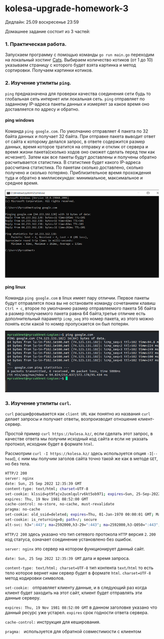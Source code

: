 # kolesa-upgrade-homework-3

Дедлайн: 25.09 воскресенье 23:59

Домашнее задание состоит из 3 частей:

### 1. Практическая работа.

Запускаем программу с помощью команды `go run main.go` переходим на локальный хостинг [Cats](localhost:3000/). Выбираем количество котиков (от 1 до 10) указываем страницу с которого будет взята картинка и метод сортировки. Получаем картинки котиков.

### 2. Изучение утилиты `ping`.

`ping` предназначена для проверки качества соединения сети будь то глобальная сеть интернет или локальная сеть. `ping` отправляет по заданному IP-адреса пакеты данных и измеряет за какое время оно доставляется по адресу и обратно. 

#### ping windows

Команда `ping google.com`. По умолчанию отправляет 4 пакета по 32 байта данных и получает 32 байта. При отправке пакета выводит ответ от сайта к которому делался запрос, в ответе содержится размер данных, время которое тратится на отправку и отклик от сервера и время жизни пакета(сколько ходов оно сможет сделать перед тем как исчезнет). Затем как все пакеты будут доставлены и получены обратно расчитывается статистика. В статистике будет какого IP-адреса рассчитана статистика. По пакетам сколько доставлено, сколько получено и сколько потеряно. Приблизительное время прохождения туда и обратно в миллисекундах: минимальное, максимальное и среднее время.

![ping](./static/ping.png)

#### ping linux

Команда `ping google.com` в linux имеет пару отличии. Первое пакеты будут отправлятся пока вы не остановите команду сочетанием клавиш `Ctrl + c`, второе по умолчанию размер отправляемого пакета 56 байта а размер получаемого пакета равна 64 байта,третье отличие есть дополнительный параметр `icmp_seq` это номер пакета, из этого можно понять если какой то номер пропускается он был потерян.

![ping](./static/ping-linux.png)

### 3. Изучение утилиты `curl`.

`curl` расшифровывается как `client URL` как понятно из названия `curl` делает запросы и получает ответы, возпроизводит отношение клиент-сервер. 

Простой пример `curl https://kolesa.kz/`, если сделать этот запрос, в качестве ответа мы получим исходный код сайта и если не указать протокол, исходник будет в формате `html`.

Рассмотрим `curl -I https://kolesa.kz/` здесь используется опция `-I`(`--head`), с ним мы получим заголов сайта точно такой же как в методе `GET`, но без тела. 

```bash
HTTP/2 200 
server: nginx
date: Sun, 25 Sep 2022 12:35:39 GMT
content-type: text/html; charset=UTF-8
set-cookie: klssid=pt9fajv2ucmlqulrv6kt5ob971; expires=Sun, 25-Sep-2022 13:05:39 GMT; Max-Age=1800; path=/; domain=.kolesa.kz; secure; HttpOnly
expires: Thu, 19 Nov 1981 08:52:00 GMT
cache-control: no-store, no-cache, must-revalidate
pragma: no-cache
set-cookie: old_ssid=deleted; expires=Thu, 01-Jan-1970 00:00:01 GMT; Max-Age=0; path=/; secure
set-cookie: is_returning=0; path=/; secure
alt-svc: h3=":443"; ma=2592000,h3-29=":443"; ma=2592000,h3-Q050=":443"; ma=2592000,h3-Q046=":443"; ma=2592000,h3-Q043=":443"; ma=2592000,quic=":443"; ma=2592000; v="46,43"

```

`HTTP/2 200` здесь указано что тип сетевого протокола `HTTP` версия `2`. `200` код статуса, означает соединение установлено без ошибок.

`server: nginx` это сервер на котором функционирует данный сайт.

`date: Sun, 25 Sep 2022 12:35:39 GMT` дата и время запроса.

`content-type: text/html; charset=UTF-8` тип контента `text/html` то есть тело которое вернет нам сервер будет в формате `html`. `charset=UTF-8` метод кодировки символов.

`set-cookie: ` отправляет клиенту данные, и в следующий раз когда клиент будет заходить на этот сайт, клиент будет отправлять эти данные серверу.

`expires: Thu, 19 Nov 1981 08:52:00 GMT` в данном заголовке указано что данный ресурс уже устарел. `expires` срок годности ответа сервера.

`cache-control:`  инструкция для кеширования.

`pragma: ` используется для обратной совместимости с клиентом
